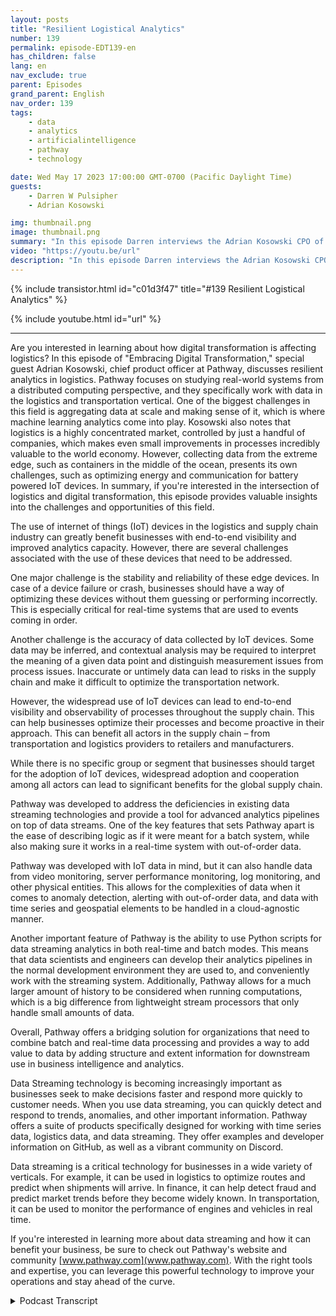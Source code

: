 ```yaml
---
layout: posts
title: "Resilient Logistical Analytics"
number: 139
permalink: episode-EDT139-en
has_children: false
lang: en
nav_exclude: true
parent: Episodes
grand_parent: English
nav_order: 139
tags:
    - data
    - analytics
    - artificialintelligence
    - pathway
    - technology

date: Wed May 17 2023 17:00:00 GMT-0700 (Pacific Daylight Time)
guests:
    - Darren W Pulsipher
    - Adrian Kosowski

img: thumbnail.png
image: thumbnail.png
summary: "In this episode Darren interviews the Adrian Kosowski CPO of Pathway about their unique ability to handle logistical data from the edge in DDIL environments with real-time analytics."
video: "https://youtu.be/url"
description: "In this episode Darren interviews the Adrian Kosowski CPO of Pathway about their unique ability to handle logistical data from the edge in DDIL environments with real-time analytics."
---
```


<div>
{% include transistor.html id="c01d3f47" title="#139 Resilient Logistical Analytics" %}

{% include youtube.html id="url" %}
</div>

---

Are you interested in learning about how digital transformation is affecting logistics? In this episode of "Embracing Digital Transformation," special guest Adrian Kosowski, chief product officer at Pathway, discusses resilient analytics in logistics. Pathway focuses on studying real-world systems from a distributed computing perspective, and they specifically work with data in the logistics and transportation vertical. One of the biggest challenges in this field is aggregating data at scale and making sense of it, which is where machine learning analytics come into play. Kosowski also notes that logistics is a highly concentrated market, controlled by just a handful of companies, which makes even small improvements in processes incredibly valuable to the world economy. However, collecting data from the extreme edge, such as containers in the middle of the ocean, presents its own challenges, such as optimizing energy and communication for battery powered IoT devices. In summary, if you're interested in the intersection of logistics and digital transformation, this episode provides valuable insights into the challenges and opportunities of this field.

The use of internet of things (IoT) devices in the logistics and supply chain industry can greatly benefit businesses with end-to-end visibility and improved analytics capacity. However, there are several challenges associated with the use of these devices that need to be addressed.

One major challenge is the stability and reliability of these edge devices. In case of a device failure or crash, businesses should have a way of optimizing these devices without them guessing or performing incorrectly. This is especially critical for real-time systems that are used to events coming in order.

Another challenge is the accuracy of data collected by IoT devices. Some data may be inferred, and contextual analysis may be required to interpret the meaning of a given data point and distinguish measurement issues from process issues. Inaccurate or untimely data can lead to risks in the supply chain and make it difficult to optimize the transportation network.

However, the widespread use of IoT devices can lead to end-to-end visibility and observability of processes throughout the supply chain. This can help businesses optimize their processes and become proactive in their approach. This can benefit all actors in the supply chain – from transportation and logistics providers to retailers and manufacturers.

While there is no specific group or segment that businesses should target for the adoption of IoT devices, widespread adoption and cooperation among all actors can lead to significant benefits for the global supply chain.

Pathway was developed to address the deficiencies in existing data streaming technologies and provide a tool for advanced analytics pipelines on top of data streams. One of the key features that sets Pathway apart is the ease of describing logic as if it were meant for a batch system, while also making sure it works in a real-time system with out-of-order data.

Pathway was developed with IoT data in mind, but it can also handle data from video monitoring, server performance monitoring, log monitoring, and other physical entities. This allows for the complexities of data when it comes to anomaly detection, alerting with out-of-order data, and data with time series and geospatial elements to be handled in a cloud-agnostic manner.

Another important feature of Pathway is the ability to use Python scripts for data streaming analytics in both real-time and batch modes. This means that data scientists and engineers can develop their analytics pipelines in the normal development environment they are used to, and conveniently work with the streaming system. Additionally, Pathway allows for a much larger amount of history to be considered when running computations, which is a big difference from lightweight stream processors that only handle small amounts of data.

Overall, Pathway offers a bridging solution for organizations that need to combine batch and real-time data processing and provides a way to add value to data by adding structure and extent information for downstream use in business intelligence and analytics.

Data Streaming technology is becoming increasingly important as businesses seek to make decisions faster and respond more quickly to customer needs.  When you use data streaming, you can quickly detect and respond to trends, anomalies, and other important information. Pathway offers a suite of products specifically designed for working with time series data, logistics data, and data streaming. They offer examples and developer information on GitHub, as well as a vibrant community on Discord.

Data streaming is a critical technology for businesses in a wide variety of verticals. For example, it can be used in logistics to optimize routes and predict when shipments will arrive. In finance, it can help detect fraud and predict market trends before they become widely known. In transportation, it can be used to monitor the performance of engines and vehicles in real time.

If you're interested in learning more about data streaming and how it can benefit your business, be sure to check out Pathway's website and community [www.pathway.com](www.pathway.com). With the right tools and expertise, you can leverage this powerful technology to improve your operations and stay ahead of the curve.



<details>
<summary> Podcast Transcript </summary>

<p></p>

</details>
